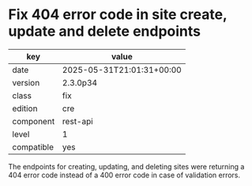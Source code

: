 [//]: # (werk v2)
# Fix 404 error code in site create, update and delete endpoints

key        | value
---------- | ---
date       | 2025-05-31T21:01:31+00:00
version    | 2.3.0p34
class      | fix
edition    | cre
component  | rest-api
level      | 1
compatible | yes

The endpoints for creating, updating, and deleting sites were returning a 404
error code instead of a 400 error code in case of validation errors.
